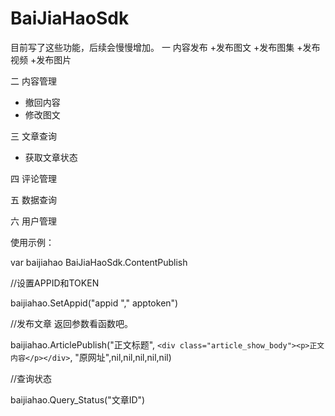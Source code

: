 # BaiJiaHaoSdk
目前写了这些功能，后续会慢慢增加。
一 内容发布
+发布图文
+发布图集
+发布视频
+发布图片

二 内容管理
+ 撤回内容
+ 修改图文

三 文章查询
+ 获取文章状态


四 评论管理

五 数据查询

六 用户管理


使用示例：

var baijiahao BaiJiaHaoSdk.ContentPublish

//设置APPID和TOKEN

baijiahao.SetAppid("appid "," apptoken")

//发布文章 返回参数看函数吧。

baijiahao.ArticlePublish("正文标题", `<div class="article_show_body"><p>正文内容</p></div>`, "原网址",nil,nil,nil,nil,nil)

//查询状态

baijiahao.Query_Status("文章ID")
